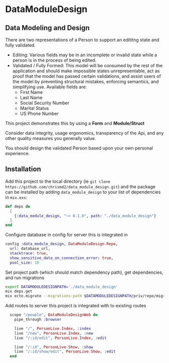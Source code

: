 # DataModuleDesign

## Data Modeling and Design
There are two representations of a Person to support an edititng state and fully validated.
- Editing: Various fields may be in an incomplete or invalid state while a person is in the process of being edited.
- Validated / Fully Formed: This model will be consumed by the rest of the application and should make impossible states unrepresentable, act as proof that the model has passed certain validations, and assist users of the model by preventing structural mistakes, enforcing semantics, and simplifying use.  Available fields are:
  - First Name
  - Last Name
  - Social Security Number
  - Marital Status
  - US Phone Number

This project demonstrates this by using a **Form** and **Module/Struct**

Consider data integrity, usage ergonomics, transparency of the Api, and any other quality measures you generally value.

You should design the validated Person based upon your own personal experience.

## Installation

Add this project to the local directory (ie `git clone https://github.com/chrismd2/data_module_design.git`) and the package can be installed
by adding `data_module_design` to your list of dependencies in `mix.exs`:

```elixir
def deps do
  [
    {:data_module_design, "~> 0.1.0", path: "./data_module_design"}
  ]
end
```

Configure database in config for server this is integrated in
```elixir
config :data_module_design, DataModuleDesign.Repo,
  url: database_url,
  stacktrace: true,
  show_sensitive_data_on_connection_error: true,
  pool_size: 10
```

Set project path (which should match dependency path), get dependencies, and run migrations

```bash
export DATAMODULEDESIGNPATH='./data_module_design'
mix deps.get
mix ecto.migrate --migrations-path $DATAMODULEDESIGNPATH/priv/repo/migrations
```

Add routes to server this project is integrated with to existing routes
```elixir
  scope "/people", DataModuleDesignWeb do
    pipe_through :browser

    live "/", PersonLive.Index, :index
    live "/new", PersonLive.Index, :new
    live "/:id/edit", PersonLive.Index, :edit

    live "/:id", PersonLive.Show, :show
    live "/:id/show/edit", PersonLive.Show, :edit
  end
```
